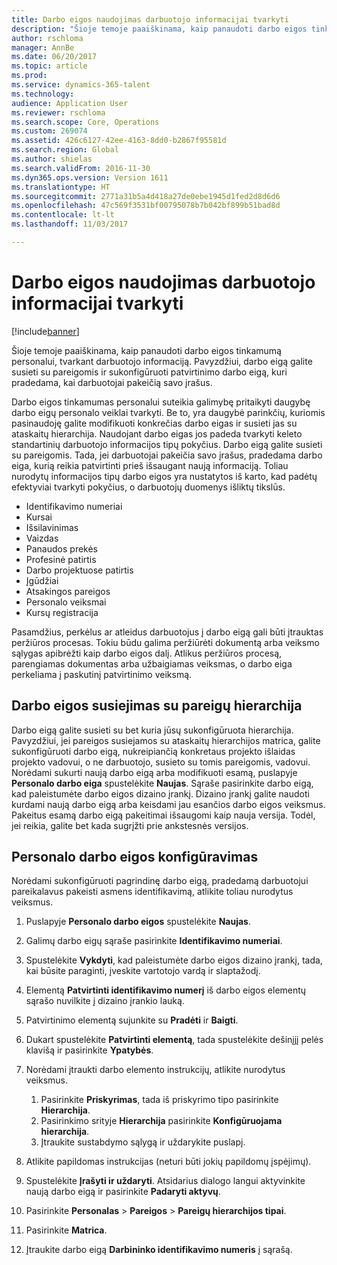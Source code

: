 ```yaml
---
title: Darbo eigos naudojimas darbuotojo informacijai tvarkyti
description: "Šioje temoje paaiškinama, kaip panaudoti darbo eigos tinkamumą personalui, tvarkant darbuotojo informaciją. Pavyzdžiui, darbo eigą galite susieti su pareigomis ir sukonfigūruoti patvirtinimo darbo eigą, kuri pradedama, kai darbuotojai pakeičią savo įrašus."
author: rschloma
manager: AnnBe
ms.date: 06/20/2017
ms.topic: article
ms.prod: 
ms.service: dynamics-365-talent
ms.technology: 
audience: Application User
ms.reviewer: rschloma
ms.search.scope: Core, Operations
ms.custom: 269074
ms.assetid: 426c6127-42ee-4163-8dd0-b2867f95581d
ms.search.region: Global
ms.author: shielas
ms.search.validFrom: 2016-11-30
ms.dyn365.ops.version: Version 1611
ms.translationtype: HT
ms.sourcegitcommit: 2771a31b5a4d418a27de0ebe1945d1fed2d8d6d6
ms.openlocfilehash: 47c569f3531bf00795078b7b042bf899b51bad8d
ms.contentlocale: lt-lt
ms.lasthandoff: 11/03/2017

---
```


# <a name="use-workflows-to-manage-employee-information"></a>Darbo eigos naudojimas darbuotojo informacijai tvarkyti

[!include[banner](includes/banner.md)]


Šioje temoje paaiškinama, kaip panaudoti darbo eigos tinkamumą personalui, tvarkant darbuotojo informaciją. Pavyzdžiui, darbo eigą galite susieti su pareigomis ir sukonfigūruoti patvirtinimo darbo eigą, kuri pradedama, kai darbuotojai pakeičią savo įrašus.

Darbo eigos tinkamumas personalui suteikia galimybę pritaikyti daugybę darbo eigų personalo veiklai tvarkyti. Be to, yra daugybė parinkčių, kuriomis pasinaudoję galite modifikuoti konkrečias darbo eigas ir susieti jas su ataskaitų hierarchija. Naudojant darbo eigas jos padeda tvarkyti keleto standartinių darbuotojo informacijos tipų pokyčius. Darbo eigą galite susieti su pareigomis. Tada, jei darbuotojai pakeičia savo įrašus, pradedama darbo eiga, kurią reikia patvirtinti prieš išsaugant naują informaciją. Toliau nurodytų informacijos tipų darbo eigos yra nustatytos iš karto, kad padėtų efektyviai tvarkyti pokyčius, o darbuotojų duomenys išliktų tikslūs.

-   Identifikavimo numeriai
-   Kursai
-   Išsilavinimas
-   Vaizdas
-   Panaudos prekės
-   Profesinė patirtis
-   Darbo projektuose patirtis
-   Įgūdžiai
-   Atsakingos pareigos
-   Personalo veiksmai
-   Kursų registracija

Pasamdžius, perkėlus ar atleidus darbuotojus į darbo eigą gali būti įtrauktas peržiūros procesas. Tokiu būdu galima peržiūrėti dokumentą arba veiksmo sąlygas apibrėžti kaip darbo eigos dalį. Atlikus peržiūros procesą, parengiamas dokumentas arba užbaigiamas veiksmas, o darbo eiga perkeliama į paskutinį patvirtinimo veiksmą.

## <a name="associate-a-workflow-with-a-position-hierarchy"></a>Darbo eigos susiejimas su pareigų hierarchija
Darbo eigą galite susieti su bet kuria jūsų sukonfigūruota hierarchija. Pavyzdžiui, jei pareigos susiejamos su ataskaitų hierarchijos matrica, galite sukonfigūruoti darbo eigą, nukreipiančią konkretaus projekto išlaidas projekto vadovui, o ne darbuotojo, susieto su tomis pareigomis, vadovui. Norėdami sukurti naują darbo eigą arba modifikuoti esamą, puslapyje **Personalo darbo eiga** spustelėkite **Naujas**. Sąraše pasirinkite darbo eigą, kad paleistumėte darbo eigos dizaino įrankį. Dizaino įrankį galite naudoti kurdami naują darbo eigą arba keisdami jau esančios darbo eigos veiksmus. Pakeitus esamą darbo eigą pakeitimai išsaugomi kaip nauja versija. Todėl, jei reikia, galite bet kada sugrįžti prie ankstesnės versijos.

## <a name="configure-a-human-resources-workflow"></a>Personalo darbo eigos konfigūravimas
Norėdami sukonfigūruoti pagrindinę darbo eigą, pradedamą darbuotojui pareikalavus pakeisti asmens identifikavimą, atlikite toliau nurodytus veiksmus.

1.  Puslapyje **Personalo darbo eigos** spustelėkite **Naujas**.
2.  Galimų darbo eigų sąraše pasirinkite **Identifikavimo numeriai**.
3.  Spustelėkite **Vykdyti**, kad paleistumėte darbo eigos dizaino įrankį, tada, kai būsite paraginti, įveskite vartotojo vardą ir slaptažodį.
4.  Elementą **Patvirtinti identifikavimo numerį** iš darbo eigos elementų sąrašo nuvilkite į dizaino įrankio lauką.
5.  Patvirtinimo elementą sujunkite su **Pradėti** ir **Baigti**.
6.  Dukart spustelėkite **Patvirtinti elementą**, tada spustelėkite dešinįjį pelės klavišą ir pasirinkite **Ypatybės**.
7.  Norėdami įtraukti darbo elemento instrukcijų, atlikite nurodytus veiksmus.
    1.  Pasirinkite **Priskyrimas**, tada iš priskyrimo tipo pasirinkite **Hierarchija**.
    2.  Pasirinkimo srityje **Hierarchija** pasirinkite **Konfigūruojama hierarchija**.
    3.  Įtraukite sustabdymo sąlygą ir uždarykite puslapį.

8.  Atlikite papildomas instrukcijas (neturi būti jokių papildomų įspėjimų).
9.  Spustelėkite **Įrašyti ir uždaryti**. Atsidarius dialogo langui aktyvinkite naują darbo eigą ir pasirinkite **Padaryti aktyvų**.
10. Pasirinkite **Personalas** &gt; **Pareigos** &gt; **Pareigų hierarchijos tipai**.
11. Pasirinkite **Matrica**.
12. Įtraukite darbo eigą **Darbininko identifikavimo numeris** į sąrašą.





